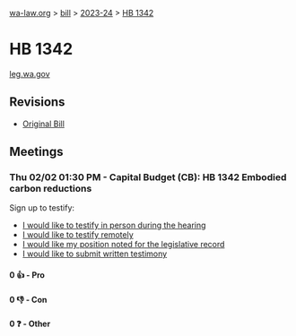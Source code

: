 [wa-law.org](/) > [bill](/bill/) > [2023-24](/bill/2023-24/) > [HB 1342](/bill/2023-24/hb/1342/)

# HB 1342
[leg.wa.gov](https://app.leg.wa.gov/billsummary?BillNumber=1342&Year=2023&Initiative=false)

## Revisions
* [Original Bill](1/)

## Meetings
### Thu 02/02 01:30 PM - Capital Budget (CB): HB 1342 Embodied carbon reductions
Sign up to testify:
* [I would like to testify in person during the hearing](https://app.leg.wa.gov/csi/Testifier/Add?chamber=House&mId=30566&aId=150076&caId=20913&tId=1)
* [I would like to testify remotely](https://app.leg.wa.gov/csi/Testifier/Add?chamber=House&mId=30566&aId=150076&caId=20913&tId=2)
* [I would like my position noted for the legislative record](https://app.leg.wa.gov/csi/Testifier/Add?chamber=House&mId=30566&aId=150076&caId=20913&tId=3)
* [I would like to submit written testimony](https://app.leg.wa.gov/csi/Testifier/Add?chamber=House&mId=30566&aId=150076&caId=20913&tId=4)

#### 0 👍 - Pro

#### 0 👎 - Con

#### 0 ❓ - Other
